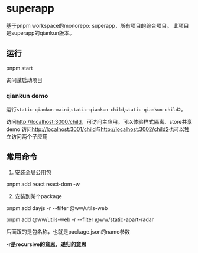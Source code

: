 # superapp

基于pnpm workspace的monorepo: superapp，所有项目的综合项目。
此项目是superapp的qiankun版本。


## 运行

pnpm start

询问试启动项目

### qiankun demo

运行`static-qiankun-maini`,`static-qiankun-child`,`static-qiankun-child2`。

访问[http://localhost:3000/child](http://localhost:3000/child)，可访问主应用。可以体验样式隔离、store共享demo
访问[http://localhost:3001/child](http://localhost:3001/child)与[http://localhost:3002/child2](http://localhost:3002/child2)也可以独立访问两个子应用


## 常用命令

1. 安装全局公用包

  pnpm add react react-dom -w

2. 安装到某个package

  pnpm add dayjs -r --filter @ww/utils-web

  pnpm add @ww/utils-web -r --filter @ww/static-apart-radar

后面跟的是包名称，也就是package.json的name参数

**-r是recursive的意思，递归的意思**



